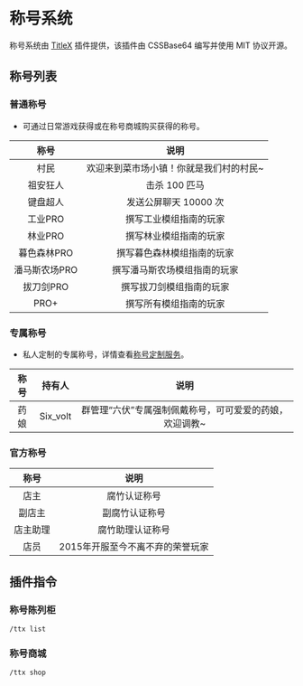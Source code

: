 # 称号系统

称号系统由 [TitleX](https://github.com/hhui64/titlex) 插件提供，该插件由 CSSBase64 编写并使用 MIT 协议开源。

## 称号列表

### 普通称号
- 可通过日常游戏获得或在称号商城购买获得的称号。

| 称号 | 说明 |
| :----: | :----: |
|村民|欢迎来到菜市场小镇！你就是我们村的村民~|
|祖安狂人|击杀 100 匹马|
|键盘超人|发送公屏聊天 10000 次|
|工业PRO|撰写工业模组指南的玩家|
|林业PRO|撰写林业模组指南的玩家|
|暮色森林PRO|撰写暮色森林模组指南的玩家|
|潘马斯农场PRO|撰写潘马斯农场模组指南的玩家|
|拔刀剑PRO|撰写拔刀剑模组指南的玩家|
|PRO+|撰写所有模组指南的玩家|

### 专属称号
- 私人定制的专属称号，详情查看[称号定制服务](/)。

| 称号 | 持有人 | 说明 |
| :----: | :----: | :----: |
|药娘|Six_volt|群管理“六伏”专属强制佩戴称号，可可爱爱的药娘，欢迎调教~|

### 官方称号

| 称号 | 说明 |
| :----: | :----: |
|店主|腐竹认证称号|
|副店主|副腐竹认证称号|
|店主助理|腐竹助理认证称号|
|店员|2015年开服至今不离不弃的荣誉玩家|

## 插件指令

### 称号陈列柜

`/ttx list`

### 称号商城

`/ttx shop`
